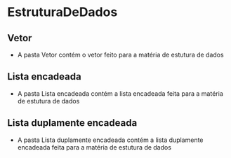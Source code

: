 # EstruturaDeDados
## Vetor
* A pasta Vetor contém o vetor feito para a matéria de estutura de dados
## Lista encadeada
* A pasta Lista encadeada contém a lista encadeada feita para a matéria de estutura de dados
## Lista duplamente encadeada
* A pasta Lista duplamente encadeada contém a lista duplamente encadeada feita para a matéria de estutura de dados
